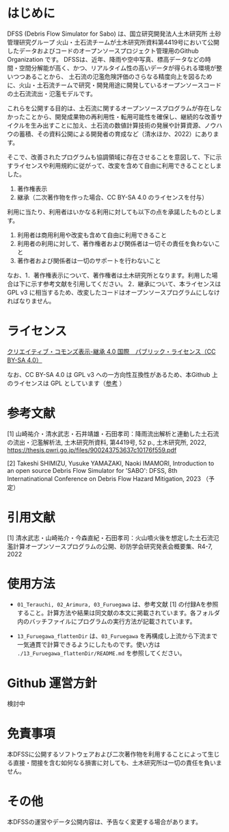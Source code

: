 
# はじめに

DFSS (Debris Flow Simulator for Sabo) は、国立研究開発法人土木研究所 土砂管理研究グループ 火山・土石流チームが土木研究所資料第4419号において公開したデータおよびコードのオープンソースプロジェクト管理用のGithub Organization です。
DFSSは、近年、降雨や空中写真、標高データなどの時間・空間分解能が高く、かつ、リアルタイム性の高いデータが得られる環境が整いつつあることから、
土石流の氾濫危険評価のさらなる精度向上を図るために、火山・土石流チームで研究・開発用途に開発しているオープンソースコードの土石流流出・氾濫モデルです。

これらを公開する目的は、土石流に関するオープンソースプログラムが存在しなかったことから、開発成果物の再利用性・転用可能性を確保し、継続的な改善サイクルを生み出すことに加え、土石流の数値計算技術の発展や計算資源、ノウハウの蓄積、その資料公開による開発者の育成など（清水ほか、2022）にあります。

そこで、改善されたプログラムも協調領域に存在させることを意図して、下に示すライセンスや利用規約に従がって、改変を含めて自由に利用できることとしました。

1. 著作権表示
2. 継承（二次著作物を作った場合、CC BY-SA 4.0 のライセンスを付与）

利用に当たり、利用者はいかなる利用に対しても以下の点を承諾したものとします。

1. 利用者は商用利用や改変も含めて自由に利用できること
2. 利用者の利用に対して、著作権者および関係者は一切その責任を負わないこと
3. 著作者および関係者は一切のサポートを行わないこと


なお、1．著作権表示について、著作権者は土木研究所となります。利用した場合は下に示す参考文献を引用してください。
2．継承について、本ライセンスは GPL v3 に相当するため、改変したコードはオープンソースプログラムにしなければなりません。


# ライセンス

[クリエイティブ・コモンズ表示-継承 4.0 国際　パブリック・ライセンス（CC BY-SA 4.0）](https://creativecommons.org/licenses/by-sa/4.0/deed.ja)

なお、CC BY-SA 4.0 は GPL v3 への一方向性互換性があるため、本Github 上のライセンスは GPL としています（[参考](https://creativecommons.jp/2016/01/25/cc-by-sa-%EF%BC%88%E8%A1%A8%E7%A4%BA-%E7%B6%99%E6%89%BF%EF%BC%89-4-0%E3%81%8B%E3%82%89gpl-v3%E3%81%B8%E3%81%AE%E4%B8%80%E6%96%B9%E5%90%91%E3%81%AE%E4%BA%92%E6%8F%9B%E3%81%8C%E5%AE%9F%E7%8F%BE/) ）


# 参考文献

[1] 山崎祐介・清水武志・石井靖雄・石田孝司：降雨流出解析と連動した土石流の流出・氾濫解析法, 土木研究所資料, 第4419号, 52 p., 土木研究所, 2022, https://thesis.pwri.go.jp/files/900243753637c10176f559.pdf

[2] Takeshi SHIMIZU, Yusuke YAMAZAKI, Naoki IMAMORI, Introduction to an open source Debris Flow Simulator for 'SABO': DFSS, 8th Internatinational Conference on Debris Flow Hazard Mitigation, 2023 （予定）


# 引用文献

[1] 清水武志・山崎祐介・今森直紀・石田孝司：火山噴火後を想定した土石流氾濫計算オープンソースプログラムの公開、砂防学会研究発表会概要集、R4-7, 2022


# 使用方法

+ `01_Terauchi, 02_Arimura, 03_Furuegawa` は、参考文献 [1] の付録Aを参照すること。計算方法や結果は同文献の本文に掲載されています。各フォルダ内のバッチファイルにプログラムの実行方法が記載されています。

+ `13_Furuegawa_flattenDir` は、`03_Furuegawa` を再構成し上流から下流まで一気通貫で計算できるようにしたものです。使い方は `./13_Furuegawa_flattenDir/README.md` を参照してください。


# Github 運営方針

検討中


# 免責事項

本DFSSに公開するソフトウェアおよび二次著作物を利用することによって生じる直接・間接を含む如何なる損害に対しても、土木研究所は一切の責任を負いません。


# その他

本DFSSの運営やデータ公開内容は、予告なく変更する場合があります。

